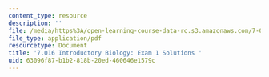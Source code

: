 ```yaml
---
content_type: resource
description: ''
file: /media/https%3A/open-learning-course-data-rc.s3.amazonaws.com/7-016-introductory-biology-fall-2018/63096f87b1b2818b20ed460646e1579c_MIT7_016F18exam1_soln.pdf
file_type: application/pdf
resourcetype: Document
title: '7.016 Introductory Biology: Exam 1 Solutions '
uid: 63096f87-b1b2-818b-20ed-460646e1579c
---
```


